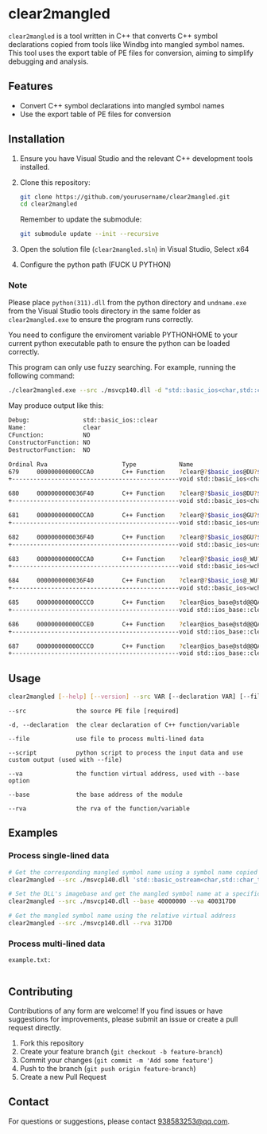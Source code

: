 # clear2mangled

`clear2mangled` is a tool written in C++ that converts C++ symbol declarations copied from tools like Windbg into mangled symbol names. This tool uses the export table of PE files for conversion, aiming to simplify debugging and analysis.

## Features

- Convert C++ symbol declarations into mangled symbol names
- Use the export table of PE files for conversion

## Installation

1. Ensure you have Visual Studio and the relevant C++ development tools installed.
2. Clone this repository:

   ```bash
   git clone https://github.com/yourusername/clear2mangled.git
   cd clear2mangled
   ```

   Remember to update the submodule:

   ```bash
   git submodule update --init --recursive
   ```

3. Open the solution file (`clear2mangled.sln`) in Visual Studio, Select x64
4. Configure the python path (FUCK U PYTHON)

### Note

Please place `python(311).dll` from the python directory and `undname.exe` from the Visual Studio tools directory in the same folder as `clear2mangled.exe` to ensure the program runs correctly.

You need to configure the enviroment variable PYTHONHOME to your current python executable path to ensure the python can be loaded correctly.

This program can only use fuzzy searching. For example, running the following command:

```bash
./clear2mangled.exe --src ./msvcp140.dll -d "std::basic_ios<char,std::char_traits<char> >::clear"
```

May produce output like this:

```bash
Debug:               std::basic_ios::clear
Name:                clear
CFunction:           NO
ConstructorFunction: NO
DestructorFunction:  NO

Ordinal Rva                     Type            Name
679     000000000000CCA0        C++ Function    ?clear@?$basic_ios@DU?$char_traits@D@std@@@std@@QAEXH_N@Z
+-----------------------------------------------void std::basic_ios<char,std::char_traits<char>>::clear(int,bool)

680     0000000000036F40        C++ Function    ?clear@?$basic_ios@DU?$char_traits@D@std@@@std@@QAEXI@Z
+-----------------------------------------------void std::basic_ios<char,std::char_traits<char>>::clear(unsigned int)

681     000000000000CCA0        C++ Function    ?clear@?$basic_ios@GU?$char_traits@G@std@@@std@@QAEXH_N@Z
+-----------------------------------------------void std::basic_ios<unsigned short,std::char_traits<unsigned short>>::clear(int,bool)

682     0000000000036F40        C++ Function    ?clear@?$basic_ios@GU?$char_traits@G@std@@@std@@QAEXI@Z
+-----------------------------------------------void std::basic_ios<unsigned short,std::char_traits<unsigned short>>::clear(unsigned int)

683     000000000000CCA0        C++ Function    ?clear@?$basic_ios@_WU?$char_traits@_W@std@@@std@@QAEXH_N@Z
+-----------------------------------------------void std::basic_ios<wchar_t,std::char_traits<wchar_t>>::clear(int,bool)

684     0000000000036F40        C++ Function    ?clear@?$basic_ios@_WU?$char_traits@_W@std@@@std@@QAEXI@Z
+-----------------------------------------------void std::basic_ios<wchar_t,std::char_traits<wchar_t>>::clear(unsigned int)

685     000000000000CCC0        C++ Function    ?clear@ios_base@std@@QAEXH@Z
+-----------------------------------------------void std::ios_base::clear(int)

686     000000000000CCE0        C++ Function    ?clear@ios_base@std@@QAEXH_N@Z
+-----------------------------------------------void std::ios_base::clear(int,bool)

687     000000000000CCC0        C++ Function    ?clear@ios_base@std@@QAEXI@Z
+-----------------------------------------------void std::ios_base::clear(unsigned int)
```

## Usage

```bash
clear2mangled [--help] [--version] --src VAR [--declaration VAR] [--file VAR] [--script VAR] [--va VAR] [--base VAR] [--rva VAR]
```

  `--src              the source PE file [required]`
  
  `-d, --declaration  the clear declaration of C++ function/variable`
  
  `--file             use file to process multi-lined data`
  
  `--script           python script to process the input data and use custom output (used with --file)`
  
  `--va               the function virtual address, used with --base option`
  
  `--base             the base address of the module`
  
  `--rva              the rva of the function/variable`
  
## Examples

### Process single-lined data
```bash
# Get the corresponding mangled symbol name using a symbol name copied from Windbg
clear2mangled --src ./msvcp140.dll 'std::basic_ostream<char,std::char_traits<char> >::basic_ostream<char,std::char_traits<char> >'

# Set the DLL's imagebase and get the mangled symbol name at a specific address
clear2mangled --src ./msvcp140.dll --base 40000000 --va 400317D0

# Get the mangled symbol name using the relative virtual address
clear2mangled --src ./msvcp140.dll --rva 317D0 
```

### Process multi-lined data
`example.txt:`
```
```

## Contributing

Contributions of any form are welcome! If you find issues or have suggestions for improvements, please submit an issue or create a pull request directly.

1. Fork this repository
2. Create your feature branch (`git checkout -b feature-branch`)
3. Commit your changes (`git commit -m 'Add some feature'`)
4. Push to the branch (`git push origin feature-branch`)
5. Create a new Pull Request

## Contact

For questions or suggestions, please contact [938583253@qq.com](mailto:938583253@qq.com).

